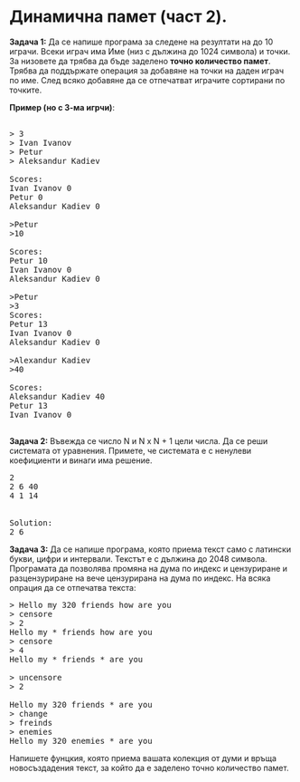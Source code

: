 # Динамична памет (част 2).

**Задача 1:** Да се напише програма за следене на резултати на до 10 играчи. Всеки играч има Име (низ с дължина до 1024 символа) и точки.
За низовете да трябва да бъде заделено **точно количество памет**. Трябва да поддържате операция за добавяне на точки на даден играч по име.
След всяко добавяне да се отпечатват играчите сортирани по точките.

**Пример (но с 3-ма игрчи)**:

<pre>

> 3 
> Ivan Ivanov
> Petur
> Aleksandur Kadiev

Scores:
Ivan Ivanov 0
Petur 0
Aleksandur Kadiev 0

>Petur
>10

Scores:
Petur 10
Ivan Ivanov 0
Aleksandur Kadiev 0

>Petur
>3
Scores:
Petur 13
Ivan Ivanov 0
Aleksandur Kadiev 0

>Alexandur Kadiev
>40

Scores:
Aleksandur Kadiev 40
Petur 13
Ivan Ivanov 0

</pre>


**Задача 2:** Въвежда се число N и N x N + 1 цели числа. Да се реши системата от уравнения. Примете, че системата е с ненулеви коефициенти и винаги има решение.
<pre>
2
2 6 40
4 1 14


Solution:
2 6
</pre>
**Задача 3:** Да се напише програма, която приема текст само с латински букви, цифри и интервали. Текстът е с дължина до 2048 символа.
Програмата да позволява промяна на дума по индекс и цензуриране и разцензуриране на вече цензурирана на дума по индекс.
На всяка опрация да се отпечатва текста:

<pre>
> Hello my 320 friends how are you
> censore 
> 2
Hello my * friends how are you
> censore 
> 4
Hello my * friends * are you

> uncensore 
> 2

Hello my 320 friends * are you
> change
> freinds
> enemies
Hello my 320 enemies * are you
</pre>
Напишете фунцкия, която приема вашата колекция от думи и връща новосъздадения текст, за който да е заделено точно количество памет.
